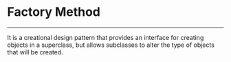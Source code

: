 # Factory Method
----------------------
It is a creational design pattern that provides an interface for creating objects in a superclass, but allows subclasses to alter the type of objects that will be created.
